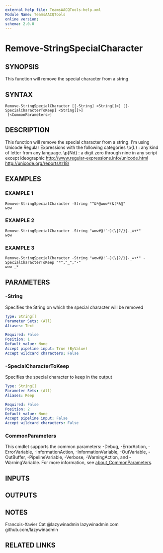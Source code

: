 ```yaml
---
external help file: TeamsAACQTools-help.xml
Module Name: TeamsAACQTools
online version:
schema: 2.0.0
---
```


# Remove-StringSpecialCharacter

## SYNOPSIS
This function will remove the special character from a string.

## SYNTAX

```
Remove-StringSpecialCharacter [[-String] <String[]>] [[-SpecialCharacterToKeep] <String[]>]
 [<CommonParameters>]
```

## DESCRIPTION
This function will remove the special character from a string.
I'm using Unicode Regular Expressions with the following categories
\p{L} : any kind of letter from any language.
\p{Nd} : a digit zero through nine in any script except ideographic
http://www.regular-expressions.info/unicode.html
http://unicode.org/reports/tr18/

## EXAMPLES

### EXAMPLE 1
```
Remove-StringSpecialCharacter -String "^&*@wow*(&(*&@"
wow
```

### EXAMPLE 2
```
Remove-StringSpecialCharacter -String "wow#@!`~)(\|?/}{-_=+*"
wow
```

### EXAMPLE 3
```
Remove-StringSpecialCharacter -String "wow#@!`~)(\|?/}{-_=+*" -SpecialCharacterToKeep "*","_","-"
wow-_*
```

## PARAMETERS

### -String
Specifies the String on which the special character will be removed

```yaml
Type: String[]
Parameter Sets: (All)
Aliases: Text

Required: False
Position: 1
Default value: None
Accept pipeline input: True (ByValue)
Accept wildcard characters: False
```

### -SpecialCharacterToKeep
Specifies the special character to keep in the output

```yaml
Type: String[]
Parameter Sets: (All)
Aliases: Keep

Required: False
Position: 2
Default value: None
Accept pipeline input: False
Accept wildcard characters: False
```

### CommonParameters
This cmdlet supports the common parameters: -Debug, -ErrorAction, -ErrorVariable, -InformationAction, -InformationVariable, -OutVariable, -OutBuffer, -PipelineVariable, -Verbose, -WarningAction, and -WarningVariable. For more information, see [about_CommonParameters](http://go.microsoft.com/fwlink/?LinkID=113216).

## INPUTS

## OUTPUTS

## NOTES
Francois-Xavier Cat
@lazywinadmin
lazywinadmin.com
github.com/lazywinadmin

## RELATED LINKS
